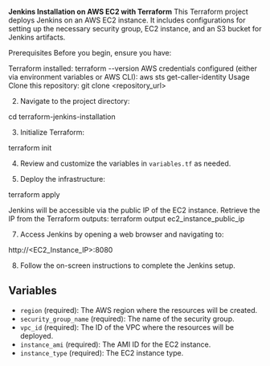 **Jenkins Installation on AWS EC2 with Terraform**
This Terraform project deploys Jenkins on an AWS EC2 instance. It includes configurations for setting up the necessary security group, EC2 instance, and an S3 bucket for Jenkins artifacts.

Prerequisites
Before you begin, ensure you have:

Terraform installed: terraform --version
AWS credentials configured (either via environment variables or AWS CLI): aws sts get-caller-identity
Usage
Clone this repository:
git clone <repository_url>


2. Navigate to the project directory:

cd terraform-jenkins-installation


3. Initialize Terraform:

terraform init


4. Review and customize the variables in `variables.tf` as needed.

5. Deploy the infrastructure:

terraform apply

Jenkins will be accessible via the public IP of the EC2 instance. Retrieve the IP from the Terraform outputs:
terraform output ec2_instance_public_ip


7. Access Jenkins by opening a web browser and navigating to:

http://<EC2_Instance_IP>:8080


8. Follow the on-screen instructions to complete the Jenkins setup.

## Variables

* `region` (required): The AWS region where the resources will be created.
* `security_group_name` (required): The name of the security group.
* `vpc_id` (required): The ID of the VPC where the resources will be deployed.
* `instance_ami` (required): The AMI ID for the EC2 instance.
* `instance_type` (required): The EC2 instance type.








